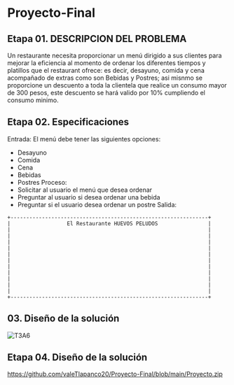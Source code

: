 # Proyecto-Final

## Etapa 01. DESCRIPCION DEL PROBLEMA

Un restaurante necesita proporcionar un menú dirigido a sus clientes para mejorar la eficiencia al momento de ordenar los diferentes tiempos y platillos que el restaurant ofrece: es decir, desayuno, comida y cena acompañado de extras como son Bebidas y Postres;  asi misnmo se proporcione un descuento a toda la clientela que realice un consumo mayor de 300 pesos, este descuento se hará valido por 10% cumpliendo el consumo minimo.



## Etapa 02. Especificaciones

Entrada: 
El menú debe tener las siguientes opciones:
- Desayuno
- Comida
- Cena
- Bebidas
- Postres
Proceso:
- Solicitar al usuario el menú que desea ordenar
- Preguntar al usuario si desea ordenar una bebida
- Preguntar si el usuario desea ordenar un postre
Salida:

~~~
+---------------------------------------------------------------+
|                  El Restaurante HUEVOS PELUDOS                |
|                                                               |
|                                                               |
|                                                               |
|                                                               |
|                                                               |
|                                                               |
|                                                               |
|                                                               |
|                                                               |
|                                                               |
|                                                               |
+---------------------------------------------------------------+
~~~

## 03. Diseño de la solución

![T3A6]()

## Etapa 04. Diseño de la solución

https://github.com/valeTlapanco20/Proyecto-Final/blob/main/Proyecto.zip

